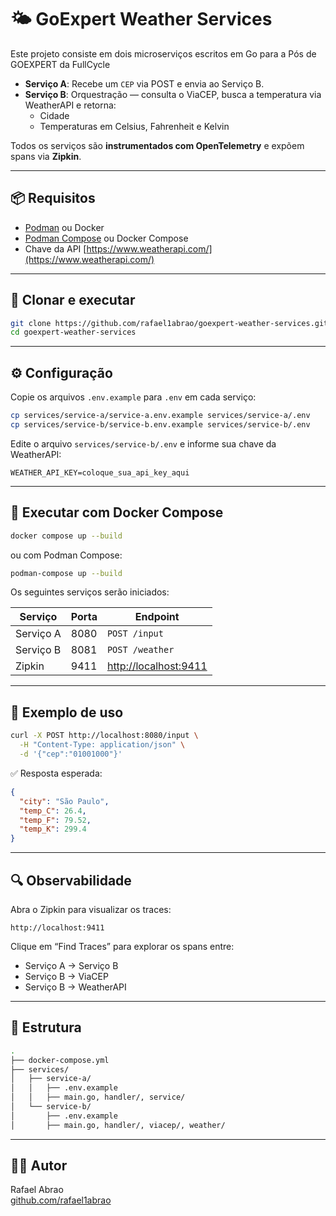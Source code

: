 # 🌤️ GoExpert Weather Services

Este projeto consiste em dois microserviços escritos em Go para a Pós de GOEXPERT da FullCycle

- **Serviço A**: Recebe um `CEP` via POST e envia ao Serviço B.
- **Serviço B**: Orquestração — consulta o ViaCEP, busca a temperatura via WeatherAPI e retorna:
  - Cidade
  - Temperaturas em Celsius, Fahrenheit e Kelvin

Todos os serviços são **instrumentados com OpenTelemetry** e expõem spans via **Zipkin**.

---

## 📦 Requisitos

- [Podman](https://podman.io/) ou Docker
- [Podman Compose](https://github.com/containers/podman-compose) ou Docker Compose
- Chave da API [https://www.weatherapi.com/](https://www.weatherapi.com/)

---

## 🚀 Clonar e executar

```bash
git clone https://github.com/rafael1abrao/goexpert-weather-services.git
cd goexpert-weather-services
```

---

## ⚙️ Configuração

Copie os arquivos `.env.example` para `.env` em cada serviço:

```bash
cp services/service-a/service-a.env.example services/service-a/.env
cp services/service-b/service-b.env.example services/service-b/.env
```

Edite o arquivo `services/service-b/.env` e informe sua chave da WeatherAPI:

```env
WEATHER_API_KEY=coloque_sua_api_key_aqui
```

---

## 🐳 Executar com Docker Compose

```bash
docker compose up --build
```

ou com Podman Compose:

```bash
podman-compose up --build
```

Os seguintes serviços serão iniciados:

| Serviço     | Porta | Endpoint                        |
|-------------|-------|----------------------------------|
| Serviço A   | 8080  | `POST /input`                   |
| Serviço B   | 8081  | `POST /weather`                 |
| Zipkin      | 9411  | [http://localhost:9411](http://localhost:9411) |

---

## 📮 Exemplo de uso

```bash
curl -X POST http://localhost:8080/input \
  -H "Content-Type: application/json" \
  -d '{"cep":"01001000"}'
```

✅ Resposta esperada:

```json
{
  "city": "São Paulo",
  "temp_C": 26.4,
  "temp_F": 79.52,
  "temp_K": 299.4
}
```

---

## 🔍 Observabilidade

Abra o Zipkin para visualizar os traces:

```
http://localhost:9411
```

Clique em “Find Traces” para explorar os spans entre:

- Serviço A → Serviço B
- Serviço B → ViaCEP
- Serviço B → WeatherAPI

---

## 📂 Estrutura

```bash
.
├── docker-compose.yml
├── services/
│   ├── service-a/
│   │   ├── .env.example
│   │   ├── main.go, handler/, service/
│   └── service-b/
│       ├── .env.example
│       ├── main.go, handler/, viacep/, weather/
```

---

## 👨‍💻 Autor

Rafael Abrao  
[github.com/rafael1abrao](https://github.com/rafael1abrao)
